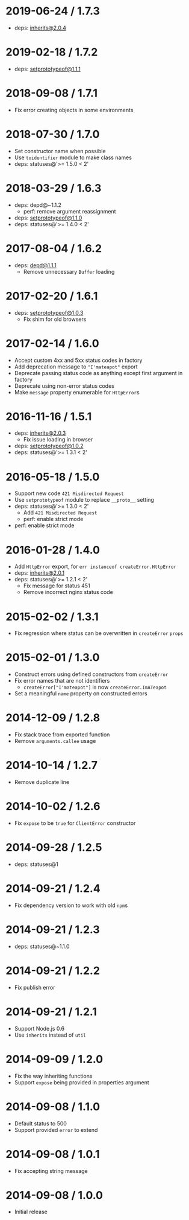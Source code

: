2019-06-24 / 1.7.3
==================

* deps: inherits@2.0.4

2019-02-18 / 1.7.2
==================

* deps: setprototypeof@1.1.1

2018-09-08 / 1.7.1
==================

* Fix error creating objects in some environments

2018-07-30 / 1.7.0
==================

* Set constructor name when possible
* Use `toidentifier` module to make class names
* deps: statuses@'>= 1.5.0 < 2'

2018-03-29 / 1.6.3
==================

* deps: depd@~1.1.2
    - perf: remove argument reassignment
* deps: setprototypeof@1.1.0
* deps: statuses@'>= 1.4.0 < 2'

2017-08-04 / 1.6.2
==================

* deps: depd@1.1.1
    - Remove unnecessary `Buffer` loading

2017-02-20 / 1.6.1
==================

* deps: setprototypeof@1.0.3
    - Fix shim for old browsers

2017-02-14 / 1.6.0
==================

* Accept custom 4xx and 5xx status codes in factory
* Add deprecation message to `"I'mateapot"` export
* Deprecate passing status code as anything except first argument in factory
* Deprecate using non-error status codes
* Make `message` property enumerable for `HttpError`s

2016-11-16 / 1.5.1
==================

* deps: inherits@2.0.3
    - Fix issue loading in browser
* deps: setprototypeof@1.0.2
* deps: statuses@'>= 1.3.1 < 2'

2016-05-18 / 1.5.0
==================

* Support new code `421 Misdirected Request`
* Use `setprototypeof` module to replace `__proto__` setting
* deps: statuses@'>= 1.3.0 < 2'
    - Add `421 Misdirected Request`
    - perf: enable strict mode
* perf: enable strict mode

2016-01-28 / 1.4.0
==================

* Add `HttpError` export, for `err instanceof createError.HttpError`
* deps: inherits@2.0.1
* deps: statuses@'>= 1.2.1 < 2'
    - Fix message for status 451
    - Remove incorrect nginx status code

2015-02-02 / 1.3.1
==================

* Fix regression where status can be overwritten in `createError` `props`

2015-02-01 / 1.3.0
==================

* Construct errors using defined constructors from `createError`
* Fix error names that are not identifiers
    - `createError["I'mateapot"]` is now `createError.ImATeapot`
* Set a meaningful `name` property on constructed errors

2014-12-09 / 1.2.8
==================

* Fix stack trace from exported function
* Remove `arguments.callee` usage

2014-10-14 / 1.2.7
==================

* Remove duplicate line

2014-10-02 / 1.2.6
==================

* Fix `expose` to be `true` for `ClientError` constructor

2014-09-28 / 1.2.5
==================

* deps: statuses@1

2014-09-21 / 1.2.4
==================

* Fix dependency version to work with old `npm`s

2014-09-21 / 1.2.3
==================

* deps: statuses@~1.1.0

2014-09-21 / 1.2.2
==================

* Fix publish error

2014-09-21 / 1.2.1
==================

* Support Node.js 0.6
* Use `inherits` instead of `util`

2014-09-09 / 1.2.0
==================

* Fix the way inheriting functions
* Support `expose` being provided in properties argument

2014-09-08 / 1.1.0
==================

* Default status to 500
* Support provided `error` to extend

2014-09-08 / 1.0.1
==================

* Fix accepting string message

2014-09-08 / 1.0.0
==================

* Initial release
